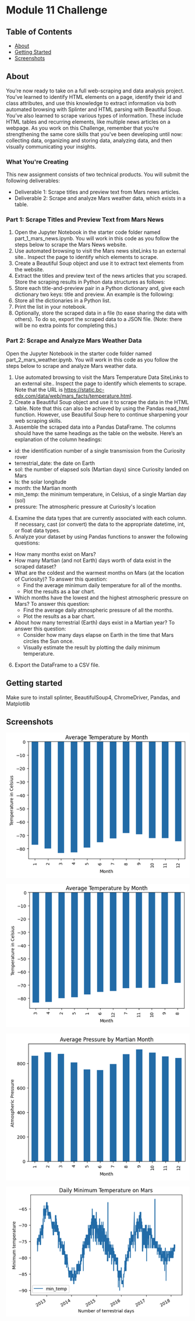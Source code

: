 # Module 11 Challenge

## Table of Contents

- [About](#about)
- [Getting Started](#getting-started)
- [Screenshots](#screenshots)

## About
You’re now ready to take on a full web-scraping and data analysis project. You’ve learned to identify HTML elements on a page, identify their id and class attributes, and use this knowledge to extract information via both automated browsing with Splinter and HTML parsing with Beautiful Soup. You’ve also learned to scrape various types of information. These include HTML tables and recurring elements, like multiple news articles on a webpage.
As you work on this Challenge, remember that you’re strengthening the same core skills that you’ve been developing until now: collecting data, organizing and storing data, analyzing data, and then visually communicating your insights.

### What You're Creating
This new assignment consists of two technical products. You will submit the following deliverables:
* Deliverable 1: Scrape titles and preview text from Mars news articles.
* Deliverable 2: Scrape and analyze Mars weather data, which exists in a table.

### Part 1: Scrape Titles and Preview Text from Mars News
1) Open the Jupyter Notebook in the starter code folder named part_1_mars_news.ipynb. You will work in this code as you follow the steps below to scrape the Mars News website.
2) Use automated browsing to visit the Mars news siteLinks to an external site.. Inspect the page to identify which elements to scrape.
3) Create a Beautiful Soup object and use it to extract text elements from the website.
4) Extract the titles and preview text of the news articles that you scraped. Store the scraping results in Python data structures as follows:
5) Store each title-and-preview pair in a Python dictionary and, give each dictionary two keys: title and preview. An example is the following:
6) Store all the dictionaries in a Python list.
7) Print the list in your notebook.
8) Optionally, store the scraped data in a file (to ease sharing the data with others). To do so, export the scraped data to a JSON file. (Note: there will be no extra points for completing this.)

### Part 2: Scrape and Analyze Mars Weather Data
Open the Jupyter Notebook in the starter code folder named part_2_mars_weather.ipynb. You will work in this code as you follow the steps below to scrape and analyze Mars weather data.
1) Use automated browsing to visit the Mars Temperature Data SiteLinks to an external site.. Inspect the page to identify which elements to scrape. Note that the URL is https://static.bc-edx.com/data/web/mars_facts/temperature.html.
2) Create a Beautiful Soup object and use it to scrape the data in the HTML table. Note that this can also be achieved by using the Pandas read_html function. However, use Beautiful Soup here to continue sharpening your web scraping skills.
3) Assemble the scraped data into a Pandas DataFrame. The columns should have the same headings as the table on the website. Here’s an explanation of the column headings:
* id: the identification number of a single transmission from the Curiosity rover
* terrestrial_date: the date on Earth
* sol: the number of elapsed sols (Martian days) since Curiosity landed on Mars
* ls: the solar longitude
* month: the Martian month
* min_temp: the minimum temperature, in Celsius, of a single Martian day (sol)
* pressure: The atmospheric pressure at Curiosity's location
4) Examine the data types that are currently associated with each column. If necessary, cast (or convert) the data to the appropriate datetime, int, or float data types.
5) Analyze your dataset by using Pandas functions to answer the following questions:
* How many months exist on Mars?
* How many Martian (and not Earth) days worth of data exist in the scraped dataset?
* What are the coldest and the warmest months on Mars (at the location of Curiosity)? To answer this question:
  * Find the average minimum daily temperature for all of the months.
  * Plot the results as a bar chart.
* Which months have the lowest and the highest atmospheric pressure on Mars? To answer this question:
  * Find the average daily atmospheric pressure of all the months.
  * Plot the results as a bar chart.
* About how many terrestrial (Earth) days exist in a Martian year? To answer this question:
  * Consider how many days elapse on Earth in the time that Mars circles the Sun once.
  * Visually estimate the result by plotting the daily minimum temperature.
6) Export the DataFrame to a CSV file.

## Getting started
Make sure to install splinter, BeautifulSoup4,  ChromeDriver, Pandas, and Matplotlib

## Screenshots
![Average Temperature by Month](Screenshots/Average-Temperature-by-Month.png)

![Average Temperature by Month from coldest to hottest](Screenshots/Average-Temperature-by-Month-from-coldest-to-hottest.png)

![Average Pressure by Martian Month](Screenshots/Average-Pressure-by-Martian-Month.png)

![Daily Minimum Temperature on Mars](Screenshots/Daily-Minimum-Temperature-on-Mars.png)
